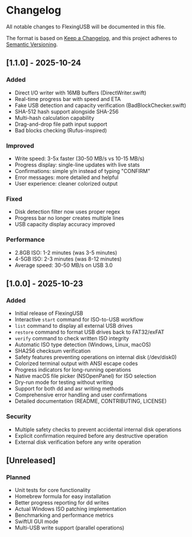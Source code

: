 # Changelog

All notable changes to FlexingUSB will be documented in this file.

The format is based on [Keep a Changelog](https://keepachangelog.com/en/1.0.0/),
and this project adheres to [Semantic Versioning](https://semver.org/spec/v2.0.0.html).

## [1.1.0] - 2025-10-24

### Added
- Direct I/O writer with 16MB buffers (DirectWriter.swift)
- Real-time progress bar with speed and ETA
- Fake USB detection and capacity verification (BadBlockChecker.swift)
- SHA-512 hash support alongside SHA-256
- Multi-hash calculation capability
- Drag-and-drop file path input support
- Bad blocks checking (Rufus-inspired)

### Improved
- Write speed: 3-5x faster (30-50 MB/s vs 10-15 MB/s)
- Progress display: single-line updates with live stats
- Confirmations: simple y/n instead of typing "CONFIRM"
- Error messages: more detailed and helpful
- User experience: cleaner colorized output

### Fixed
- Disk detection filter now uses proper regex
- Progress bar no longer creates multiple lines
- USB capacity display accuracy improved

### Performance
- 2.8GB ISO: 1-2 minutes (was 3-5 minutes)
- 4-5GB ISO: 2-3 minutes (was 8-12 minutes)
- Average speed: 30-50 MB/s on USB 3.0

## [1.0.0] - 2025-10-23

### Added
- Initial release of FlexingUSB
- Interactive `start` command for ISO-to-USB workflow
- `list` command to display all external USB drives
- `restore` command to format USB drives back to FAT32/exFAT
- `verify` command to check written ISO integrity
- Automatic ISO type detection (Windows, Linux, macOS)
- SHA256 checksum verification
- Safety features preventing operations on internal disk (/dev/disk0)
- Colorized terminal output with ANSI escape codes
- Progress indicators for long-running operations
- Native macOS file picker (NSOpenPanel) for ISO selection
- Dry-run mode for testing without writing
- Support for both dd and asr writing methods
- Comprehensive error handling and user confirmations
- Detailed documentation (README, CONTRIBUTING, LICENSE)

### Security
- Multiple safety checks to prevent accidental internal disk operations
- Explicit confirmation required before any destructive operation
- External disk verification before any write operation

## [Unreleased]

### Planned
- Unit tests for core functionality
- Homebrew formula for easy installation
- Better progress reporting for dd writes
- Actual Windows ISO patching implementation
- Benchmarking and performance metrics
- SwiftUI GUI mode
- Multi-USB write support (parallel operations)
